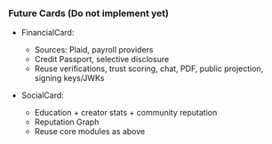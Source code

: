 ### Future Cards (Do not implement yet)

- FinancialCard:
  - Sources: Plaid, payroll providers
  - Credit Passport, selective disclosure
  - Reuse verifications, trust scoring, chat, PDF, public projection, signing keys/JWKs

- SocialCard:
  - Education + creator stats + community reputation
  - Reputation Graph
  - Reuse core modules as above


